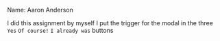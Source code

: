 Name: Aaron Anderson

I did this assignment by myself
I put the trigger for the modal in the three `Yes` `Of course!` `I already was` buttons
